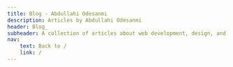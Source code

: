 ```yaml
---
title: Blog - Abdullahi Odesanmi
description: Articles by Abdullahi Odesanmi
header: Blog_
subheader: A collection of articles about web development, design, and other topics.
nav:
    text: Back to /
    link: /
---
```

